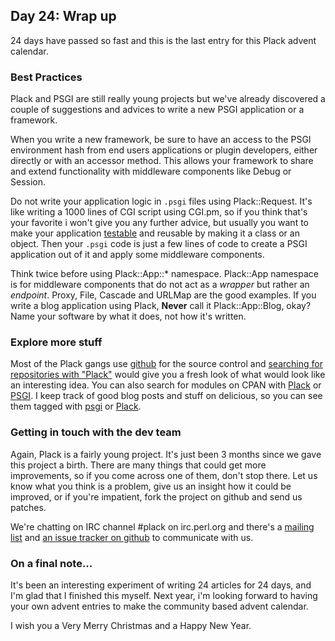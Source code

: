 ## Day 24: Wrap up

24 days have passed so fast and this is the last entry for this Plack advent calendar.

### Best Practices

Plack and PSGI are still really young projects but we've already discovered a couple of suggestions and advices to write a new PSGI application or a framework.

When you write a new framework, be sure to have an access to the PSGI environment hash from end users applications or plugin developers, either directly or with an accessor method. This allows your framework to share and extend functionality with middleware components like Debug or Session.

Do not write your application logic in `.psgi` files using Plack::Request. It's like writing a 1000 lines of CGI script using CGI.pm, so if you think that's your favorite i won't give you any further advice, but usually you want to make your application [testable](http://advent.plackperl.org/2009/12/day-13-use-placktest-to-test-your-application.html) and reusable by making it a class or an object. Then your `.psgi` code is just a few lines of code to create a PSGI application out of it and apply some middleware components.

Think twice before using Plack::App::* namespace. Plack::App namespace is for middleware components that do not act as a *wrapper* but rather an *endpoint*. Proxy, File, Cascade and URLMap are the good examples. If you write a blog application using Plack, **Never** call it Plack::App::Blog, okay? Name your software by what it does, not how it's written.

### Explore more stuff

Most of the Plack gangs use [github](http://github.com/) for the source control and [searching for repositories with "Plack"](http://github.com/search?langOverride=&q=plack&repo=&start_value=1&type=Repositories) would give you a fresh look of what would look like an interesting idea. You can also search for modules on CPAN with [Plack](http://search.cpan.org/search?query=plack&mode=module) or [PSGI](http://search.cpan.org/search?query=psgi&mode=module). I keep track of good blog posts and stuff on delicious, so you can see them tagged with [psgi](http://delicious.com/miyagawa/psgi) or [Plack](http://delicious.com/miyagawa/plack).

### Getting in touch with the dev team

Again, Plack is a fairly young project. It's just been 3 months since we gave this project a birth. There are many things that could get more improvements, so if you come across one of them, don't stop there. Let us know what you think is a problem, give us an insight how it could be improved, or if you're impatient, fork the project on github and send us patches.

We're chatting on IRC channel #plack on irc.perl.org and there's a [mailing list](http://groups.google.com/group/psgi-plack) and [an issue tracker on github](http://github.com/plack/Plack/issues) to communicate with us.

### On a final note...

It's been an interesting experiment of writing 24 articles for 24 days, and I'm glad that I finished this myself. Next year, i'm looking forward to having your own advent entries to make the community based advent calendar.

I wish you a Very Merry Christmas and a Happy New Year.
